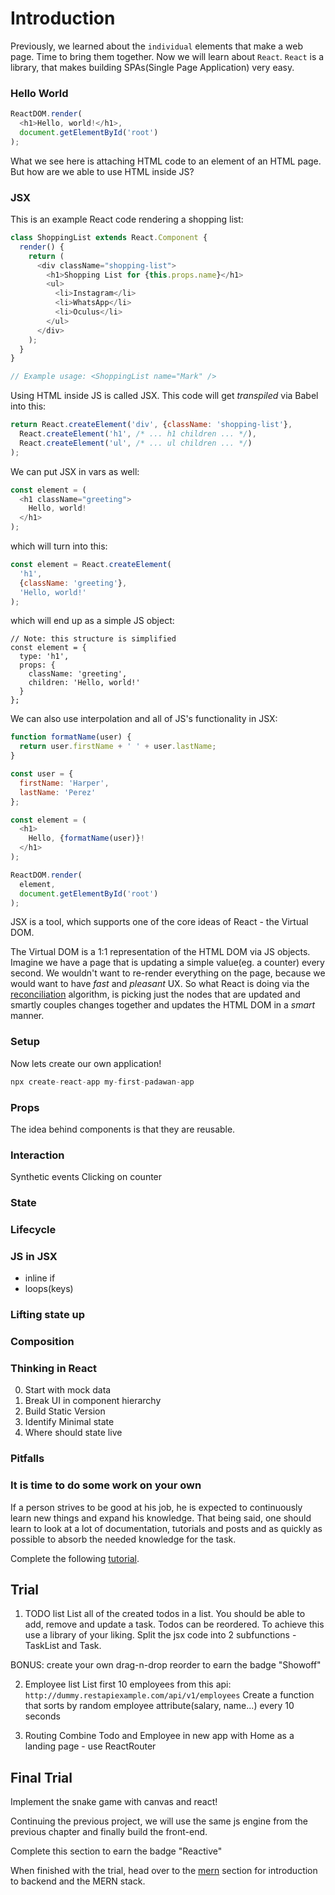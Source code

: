 # Introduction
Previously, we learned about the `individual` elements that make a
web page. Time to bring them together. Now we will learn about
`React`. `React` is a library, that makes building SPAs(Single Page
Application) very easy.

### Hello World
```js
ReactDOM.render(
  <h1>Hello, world!</h1>,
  document.getElementById('root')
);
```

What we see here is attaching HTML code to an element of an HTML page.
But how are we able to use HTML inside JS?

### JSX
This is an example React code rendering a shopping list:
```js
class ShoppingList extends React.Component {
  render() {
    return (
      <div className="shopping-list">
        <h1>Shopping List for {this.props.name}</h1>
        <ul>
          <li>Instagram</li>
          <li>WhatsApp</li>
          <li>Oculus</li>
        </ul>
      </div>
    );
  }
}

// Example usage: <ShoppingList name="Mark" />
```

Using HTML inside JS is called JSX. This code will get *transpiled* via Babel into this:

```js
return React.createElement('div', {className: 'shopping-list'},
  React.createElement('h1', /* ... h1 children ... */),
  React.createElement('ul', /* ... ul children ... */)
);
```

We can put JSX in vars as well:
```js
const element = (
  <h1 className="greeting">
    Hello, world!
  </h1>
);
```
which will turn into this:
```js
const element = React.createElement(
  'h1',
  {className: 'greeting'},
  'Hello, world!'
);
```
which will end up as a simple JS object:
```
// Note: this structure is simplified
const element = {
  type: 'h1',
  props: {
    className: 'greeting',
    children: 'Hello, world!'
  }
};
```

We can also use interpolation and all of JS's functionality in JSX:

```js
function formatName(user) {
  return user.firstName + ' ' + user.lastName;
}

const user = {
  firstName: 'Harper',
  lastName: 'Perez'
};

const element = (
  <h1>
    Hello, {formatName(user)}!
  </h1>
);

ReactDOM.render(
  element,
  document.getElementById('root')
);
```

JSX is a tool, which supports one of the core ideas of React - the Virtual DOM.

The Virtual DOM is a 1:1 representation of the HTML DOM via JS objects. Imagine
we have a page that is updating a simple value(eg. a counter) every second.
We wouldn't want to re-render everything on the page, because we would want
to have *fast* and *pleasant* UX. So what React is doing via the [reconciliation][reconciliation]
algorithm, is picking just the nodes that are updated and smartly couples changes
together and updates the HTML DOM in a *smart* manner.

### Setup
Now lets create our own application!
```js
npx create-react-app my-first-padawan-app
```

### Props
The idea behind components is that they are reusable.

### Interaction
Synthetic events
Clicking on counter

### State

### Lifecycle


### JS in JSX
- inline if
- loops(keys)

### Lifting state up

### Composition

### Thinking in React
0. Start with mock data
1. Break UI in component hierarchy
2. Build Static Version
3. Identify Minimal state
4. Where should state live

### Pitfalls

### It is time to do some work on your own

If a person strives to be good at his job, he is expected to continuously
learn new things and expand his knowledge. That being said, one should learn
to look at a lot of documentation, tutorials and posts and as quickly as
possible to absorb the needed knowledge for the task.

Complete the following [tutorial][tutorial].

## Trial
1. TODO list
List all of the created todos in a list.
You should be able to add, remove and update a task.
Todos can be reordered. To achieve this use a library of your liking.
Split the jsx code into 2 subfunctions - TaskList and Task.

BONUS: create your own drag-n-drop reorder to earn the badge "Showoff"

2. Employee list
List first 10 employees from this api:
`http://dummy.restapiexample.com/api/v1/employees`
Create a function that sorts by random employee attribute(salary, name...) every
10 seconds

3. Routing
Combine Todo and Employee in new app with Home as a landing page - use
ReactRouter

## Final Trial
Implement the snake game with canvas and react!

Continuing the previous project, we will use the same js engine from the
previous chapter and finally build the front-end.

Complete this section to earn the badge "Reactive"

When finished with the trial, head over to the [mern][mern] section for
introduction to backend and the MERN stack.

[mern]: https://github.com/mihaildono/padawan-project/blob/master/padawan/mern.md
[tutorial]: https://reactjs.org/docs/hello-world.html
[reconciliation]: https://reactjs.org/docs/reconciliation.html
